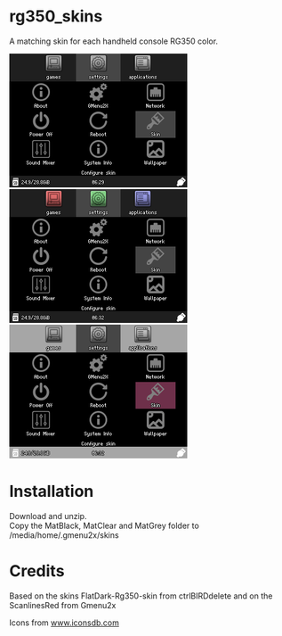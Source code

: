 # rg350_skins
A matching skin for each handheld console RG350 color.

![](Screenshots/screenshot001.png) ![](Screenshots/screenshot002.png)
![](Screenshots/screenshot003.png)

# Installation
Download and unzip.\
Copy the MatBlack, MatClear and MatGrey folder to /media/home/.gmenu2x/skins

# Credits 
Based on the skins FlatDark-Rg350-skin from ctrlBIRDdelete and on the ScanlinesRed from Gmenu2x

Icons from www.iconsdb.com
